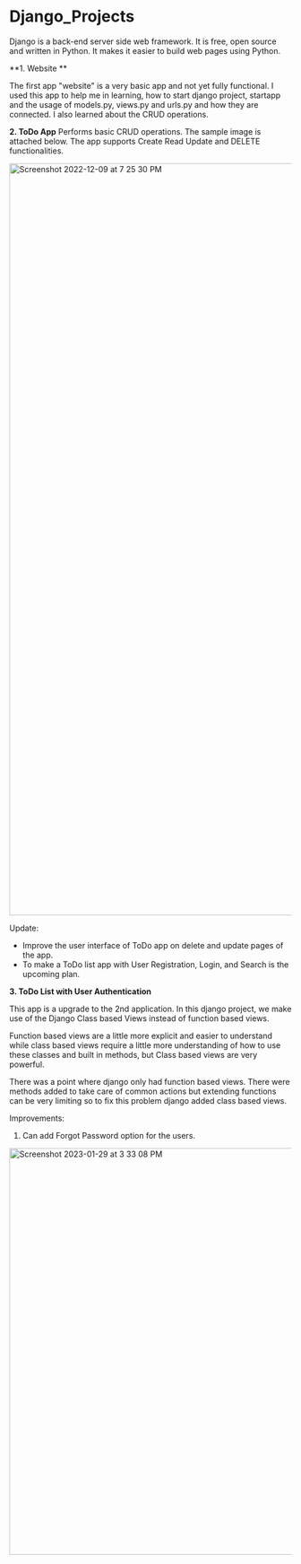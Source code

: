 # Django_Projects

Django is a back-end server side web framework. It is free, open source and written in Python. It makes it easier to build web pages using Python.


**1. Website **

The first app "website" is a very basic app and not yet fully functional. I used this app to help me in learning, how to start django project, startapp and
the usage of models.py, views.py and urls.py and how they are connected. I also learned about the CRUD operations.


**2. ToDo App**
 Performs basic CRUD operations. The sample image is attached below. The app supports Create Read Update and DELETE functionalities.
 
 <img width="1341" alt="Screenshot 2022-12-09 at 7 25 30 PM" src="https://user-images.githubusercontent.com/52539396/206723268-acf1c4f1-e0dd-48ed-ae15-86f4406dcfed.png">



Update:
- Improve the user interface of ToDo app on delete and update pages of the app.
- To make a  ToDo list app with User Registration, Login, and Search is the upcoming plan.


**3. ToDo List with User Authentication**

This app is a upgrade to the 2nd application. In this django project, we make use of the Django Class based Views instead of function based views.

Function based views are a little more explicit and easier to understand while class based views require a little more understanding of how to use these classes and built in methods, but Class based views are very powerful.

There was a point where django only had function based views. There were methods added to take care of common actions but extending functions can be very limiting so to fix this problem django added class based views.

Improvements:
1. Can add Forgot Password option for the users.

<img width="725" alt="Screenshot 2023-01-29 at 3 33 08 PM" src="https://user-images.githubusercontent.com/52539396/215321332-6c3411dc-39dc-4464-9d59-092ed52889d1.png">
